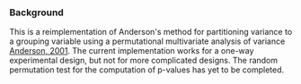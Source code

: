 ### Background
This is a reimplementation of Anderson's method for partitioning variance to a grouping variable using a permutational multivariate analysis of variance [Anderson, 2001](https://ecoevol.ufg.br/adrimelo/div/Anderson-2001-AustEcol_non-parametric_manova.pdf).  The current implementation works for a one-way experimental design, but not for more complicated designs.  The random permutation test for the computation of p-values has yet to be completed.
